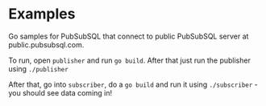 Examples
=======

Go samples for PubSubSQL that connect to public PubSubSQL server at public.pubsubsql.com.

To run, open `publisher` and run `go build`. After that just run the publisher using `./publisher`

After that, go into `subscriber`, do a `go build` and run it using `./subscriber` - you should see data coming in!
